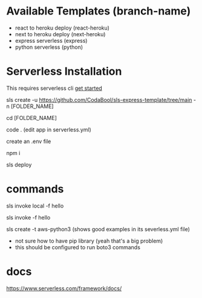 # Available Templates (branch-name)
- react to heroku deploy (react-heroku)
- next to heroku deploy (next-heroku)
- express serverless (express)
- python serverless (python)

# Serverless Installation
This requires serverless cli [get started](https://www.serverless.com/framework/docs/providers/aws/cli-reference/)

sls create -u https://github.com/CodaBool/sls-express-template/tree/main -n [FOLDER_NAME]

cd [FOLDER_NAME]

code . (edit app in serverless.yml)

create an .env file

npm i

sls deploy

# commands 
sls invoke local -f hello

sls invoke -f hello

sls create -t aws-python3 (shows good examples in its severless.yml file)

- not sure how to have pip library (yeah that's a big problem)
- this should be configured to run boto3 commands

# docs
https://www.serverless.com/framework/docs/